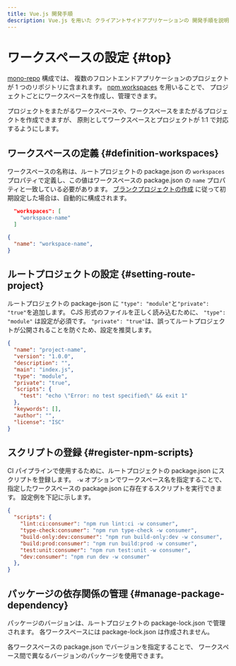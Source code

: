 ```yaml
---
title: Vue.js 開発手順
description: Vue.js を用いた クライアントサイドアプリケーションの 開発手順を説明します。
---
```


# ワークスペースの設定 {#top}

[mono-repo](../../git/consider-repository-structure.md#about-mono-repo) 構成では、
複数のフロントエンドアプリケーションのプロジェクトが 1 つのリポジトリに含まれます。
[npm workspaces](https://docs.npmjs.com/cli/v10/using-npm/workspaces) を用いることで、
プロジェクトごとにワークスペースを作成し、管理できます。

プロジェクトをまたがるワークスペースや、ワークスペースをまたがるプロジェクトを作成できますが、
原則としてワークスペースとプロジェクトが 1:1 で対応するようにします。

## ワークスペースの定義 {#definition-workspaces}

ワークスペースの名称は、ルートプロジェクトの package.json の `workspaces` プロパティで定義し、この値はワークスペースの package.json の `name` プロパティと一致している必要があります。
[ブランクプロジェクトの作成](./create-vuejs-blank-project.md) に従って初期設定した場合は、自動的に構成されます。

``` json title="package.json（ルート）"
  "workspaces": [
    "workspace-name"
  ]
```

``` json title="package.json（ワークスペース）"
{
  "name": "workspace-name",
}
```

## ルートプロジェクトの設定 {#setting-route-project}

ルートプロジェクトの package-json に `"type": "module"`と`"private": "true"`を追加します。
CJS 形式のファイルを正しく読み込むために、 `"type": "module"` は設定が必須です。
`"private": "true"`は、誤ってルートプロジェクトが公開されることを防ぐため、設定を推奨します。

```json title="package.json（ルート）" hl_lines="6 7"
{
  "name": "project-name",
  "version": "1.0.0",
  "description": "",
  "main": "index.js",
  "type": "module",
  "private": "true",
  "scripts": {
    "test": "echo \"Error: no test specified\" && exit 1"
  },
  "keywords": [],
  "author": "",
  "license": "ISC"
}
```

## スクリプトの登録 {#register-npm-scripts}

CI パイプラインで使用するために、ルートプロジェクトの package.json にスクリプトを登録します。
`-w` オプションでワークスペース名を指定することで、指定したワークスペースの package.json に存在するスクリプトを実行できます。
設定例を下記に示します。

``` json title="package.json（ルート）"
{
  "scripts": {
    "lint:ci:consumer": "npm run lint:ci -w consumer",
    "type-check:consumer": "npm run type-check -w consumer",
    "build-only:dev:consumer": "npm run build-only:dev -w consumer",
    "build:prod:consumer": "npm run build:prod -w consumer",
    "test:unit:consumer": "npm run test:unit -w consumer",
    "dev:consumer": "npm run dev -w consumer"
  },
}
```

## パッケージの依存関係の管理 {#manage-package-dependency}

パッケージのバージョンは、ルートプロジェクトの package-lock.json で管理されます。
各ワークスペースには package-lock.json は作成されません。

各ワークスペースの package.json でバージョンを指定することで、
ワークスペース間で異なるバージョンのパッケージを使用できます。
